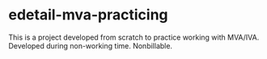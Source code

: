 # edetail-mva-practicing

This is a project developed from scratch to practice working with MVA/IVA. 
Developed during non-working time. Nonbillable.

